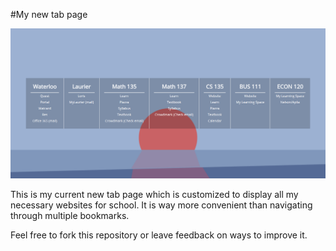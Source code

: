 #My new tab page

![alt tag](https://github.com/dillionverma/Start-Page/blob/master/screenshot.png)

This is my current new tab page which is customized to display all my necessary websites for school. It is way more convenient than navigating through multiple bookmarks.


Feel free to fork this repository or leave feedback on ways to improve it.
